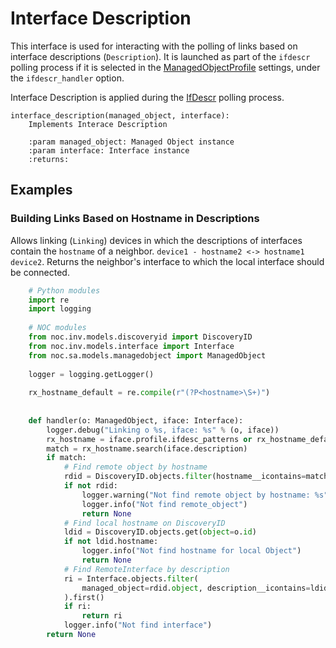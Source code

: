 # Interface Description

This interface is used for interacting with the polling of links based on interface descriptions (`Description`). It is launched as part of the `ifdescr` polling process if it is selected in the [ManagedObjectProfile](../../concepts/managed-object-profile/index.md) settings, under the `ifdescr_handler` option.

Interface Description is applied during the [IfDescr](../discovery-reference/box/ifdesc.md) polling process.

 
    interface_description(managed_object, interface):
        Implements Interace Description

        :param managed_object: Managed Object instance
        :param interface: Interface instance
        :returns: 

## Examples

### Building Links Based on Hostname in Descriptions

Allows linking (`Linking`) devices in which the descriptions of interfaces contain the `hostname` of a neighbor. 
`device1 - hostname2 <-> hostname1 device2`. Returns the neighbor's interface to which the local interface should be connected.

```python
    # Python modules
    import re
    import logging
    
    # NOC modules
    from noc.inv.models.discoveryid import DiscoveryID
    from noc.inv.models.interface import Interface
    from noc.sa.models.managedobject import ManagedObject
    
    logger = logging.getLogger()
    
    rx_hostname_default = re.compile(r"(?P<hostname>\S+)")
    
    
    def handler(o: ManagedObject, iface: Interface):
        logger.debug("Linking o %s, iface: %s" % (o, iface))
        rx_hostname = iface.profile.ifdesc_patterns or rx_hostname_default
        match = rx_hostname.search(iface.description)
        if match:
            # Find remote object by hostname
            rdid = DiscoveryID.objects.filter(hostname__icontains=match.group("hostname")).first()
            if not rdid:
                logger.warning("Not find remote object by hostname: %s", match.group("hostname"))
                logger.info("Not find remote_object")
                return None
            # Find local hostname on DiscoveryID
            ldid = DiscoveryID.objects.get(object=o.id)
            if not ldid.hostname:
                logger.info("Not find hostname for local Object")
                return None
            # Find RemoteInterface by description
            ri = Interface.objects.filter(
                managed_object=rdid.object, description__icontains=ldid.hostname
            ).first()
            if ri:
                return ri
            logger.info("Not find interface")
        return None
```

